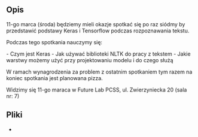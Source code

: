 ## Opis

11-go marca (środa) będziemy mieli okazje spotkać się po raz siódmy by przedstawić podstawy Keras i Tensorflow podczas rozpoznawania tekstu.

Podczas tego spotkania nauczymy się:

\- Czym jest Keras
\- Jak używać biblioteki NLTK do pracy z tekstem
\- Jakie warstwy możemy użyć przy projektowaniu modelu i do czego służą

W ramach wynagrodzenia za problem z ostatnim spotkaniem tym razem na koniec spotkania jest planowana pizza.

Widzimy się 11-go maraca w Future Lab PCSS, ul. Zwierzyniecka 20 (sala nr: 7)

## Pliki

* 

